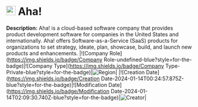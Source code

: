 
# <img src="https://www.aha.io/icons/icon-512x512.png?v=4b9222967840d785d04c63c361279f97" alt="Aha! Logo" height="25px" title="Aha!" /> Aha!

**Description:** Aha! is a cloud-based software company that provides product development software for companies in the United States and internationally. Aha! offers Software-as-a-Service (SaaS) products for organizations to set strategy, ideate, plan, showcase, build, and launch new products and enhancements.
|![Company Role](https://img.shields.io/badge/Company Role-undefined-blue?style=for-the-badge)|![Company Type](https://img.shields.io/badge/Company Type-Private-blue?style=for-the-badge)|![Region](https://img.shields.io/badge/Region-AMER-blue?style=for-the-badge)|
|![Creation Date](https://img.shields.io/badge/Creation Date-2024-01-14T00:24:57.875Z-blue?style=for-the-badge)|![Modification Date](https://img.shields.io/badge/Modification Date-2024-01-14T02:09:30.740Z-blue?style=for-the-badge)|![Creator](https://img.shields.io/badge/Creator-miha42-github-blue?style=for-the-badge)|
